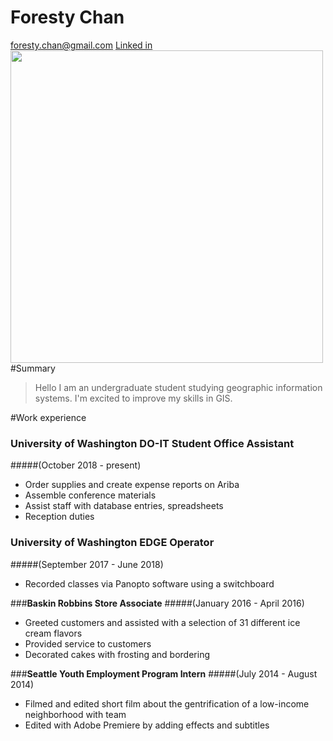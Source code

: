# Foresty Chan

foresty.chan@gmail.com
[Linked in](linkedin.com/foresty-chan-b21b83177)
<img src ="https://scontent-sea1-1.xx.fbcdn.net/v/t31.0-8/p960x960/12273779_1122981917713478_3021042673119288934_o.jpg?_nc_cat=105&_nc_sid=7aed08&_nc_ohc=aj-XAbgUH1gAX-jI1pt&_nc_ht=scontent-sea1-1.xx&_nc_tp=6&oh=7d2449298f0ccc638228d251e66a3fa5&oe=5EB04269" width="500" > 
#Summary

>Hello I am an undergraduate student studying geographic information systems. I'm excited to improve my skills in GIS.

#Work experience

### **University of Washington DO-IT Student Office Assistant**
#####(October 2018 - present)
- Order supplies and create expense reports on Ariba
- Assemble conference materials
- Assist staff with database entries, spreadsheets
- Reception duties

### **University of Washington EDGE Operator**
#####(September 2017 - June 2018)
- Recorded classes via Panopto software using a switchboard

###**Baskin Robbins Store Associate**
#####(January 2016 - April 2016)
- Greeted customers and assisted with a selection of 31 different ice cream flavors
- Provided service to customers
- Decorated cakes with frosting and bordering

###**Seattle Youth Employment Program Intern**
#####(July 2014 - August 2014)
- Filmed and edited short film about the gentrification of a low-income neighborhood with team
- Edited with Adobe Premiere by adding effects and subtitles
